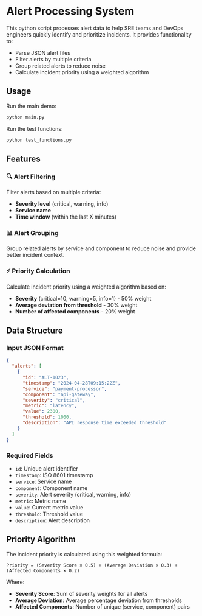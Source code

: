# Alert Processing System

This python script processes alert data to help SRE teams and DevOps engineers quickly identify and prioritize incidents. It provides functionality to:

- Parse JSON alert files
- Filter alerts by multiple criteria
- Group related alerts to reduce noise
- Calculate incident priority using a weighted algorithm

## Usage

Run the main demo:
```bash
python main.py
```

Run the test functions:
```bash
python test_functions.py
```

## Features

### 🔍 **Alert Filtering**
Filter alerts based on multiple criteria:
- **Severity level** (critical, warning, info)
- **Service name** 
- **Time window** (within the last X minutes)

### 📊 **Alert Grouping**
Group related alerts by service and component to reduce noise and provide better incident context.

### ⚡ **Priority Calculation**
Calculate incident priority using a weighted algorithm based on:
- **Severity** (critical=10, warning=5, info=1) - 50% weight
- **Average deviation from threshold** - 30% weight  
- **Number of affected components** - 20% weight

## Data Structure

### Input JSON Format
```json
{
  "alerts": [
    {
      "id": "ALT-1023",
      "timestamp": "2024-04-28T09:15:22Z",
      "service": "payment-processor",
      "component": "api-gateway",
      "severity": "critical",
      "metric": "latency",
      "value": 2300,
      "threshold": 1000,
      "description": "API response time exceeded threshold"
    }
  ]
}
```

### Required Fields
- `id`: Unique alert identifier
- `timestamp`: ISO 8601 timestamp
- `service`: Service name
- `component`: Component name
- `severity`: Alert severity (critical, warning, info)
- `metric`: Metric name
- `value`: Current metric value
- `threshold`: Threshold value
- `description`: Alert description



## Priority Algorithm

The incident priority is calculated using this weighted formula:

```
Priority = (Severity Score × 0.5) + (Average Deviation × 0.3) + (Affected Components × 0.2)
```

Where:
- **Severity Score**: Sum of severity weights for all alerts
- **Average Deviation**: Average percentage deviation from thresholds
- **Affected Components**: Number of unique (service, component) pairs